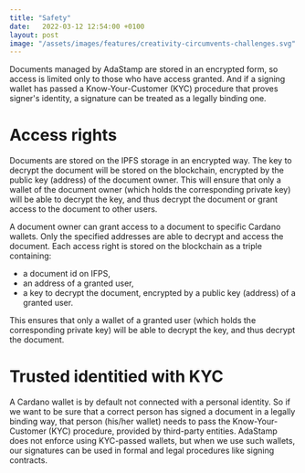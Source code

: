 ```yaml
---
title: "Safety"
date:   2022-03-12 12:54:00 +0100
layout: post
image: "/assets/images/features/creativity-circumvents-challenges.svg"
---
```


Documents managed by AdaStamp are stored in an encrypted form, so access is limited only to those who have access granted. And if a signing wallet has passed a Know-Your-Customer (KYC) procedure that proves signer's identity, a signature can be treated as a legally binding one.

# Access rights

Documents are stored on the IPFS storage in an encrypted way. The key to decrypt the document will be stored on the blockchain, encrypted by the public key (address) of the document owner. This will ensure that only a wallet of the document owner (which holds the corresponding private key) will be able to decrypt the key, and thus decrypt the document or grant access to the document to other users.

A document owner can grant access to a document to specific Cardano wallets. Only the specified addresses are able to decrypt and access the document. Each access right is stored on the blockchain as a triple containing:

* a document id on IFPS,
* an address of a granted user,
* a key to decrypt the document, encrypted by a public key (address) of a granted user.

This ensures that only a wallet of a granted user (which holds the corresponding private key) will be able to decrypt the key, and thus decrypt the document.

# Trusted identitied with KYC

A Cardano wallet is by default not connected with a personal identity. So if we want to be sure that a correct person has signed a document in a legally binding way, that person (his/her wallet) needs to pass the Know-Your-Customer (KYC) procedure, provided by third-party entities. AdaStamp does not enforce using KYC-passed wallets, but when we use such wallets, our signatures can be used in formal and legal procedures like signing contracts.

